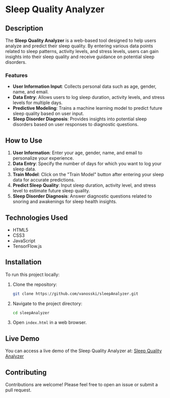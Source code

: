 
# Sleep Quality Analyzer

## Description

The **Sleep Quality Analyzer** is a web-based tool designed to help users analyze and predict their sleep quality. By entering various data points related to sleep patterns, activity levels, and stress levels, users can gain insights into their sleep quality and receive guidance on potential sleep disorders.

### Features

- **User Information Input**: Collects personal data such as age, gender, name, and email.
- **Data Entry**: Allows users to log sleep duration, activity levels, and stress levels for multiple days.
- **Predictive Modeling**: Trains a machine learning model to predict future sleep quality based on user input.
- **Sleep Disorder Diagnosis**: Provides insights into potential sleep disorders based on user responses to diagnostic questions.

## How to Use

1. **User Information**: Enter your age, gender, name, and email to personalize your experience.
2. **Data Entry**: Specify the number of days for which you want to log your sleep data.
3. **Train Model**: Click on the "Train Model" button after entering your sleep data for accurate predictions.
4. **Predict Sleep Quality**: Input sleep duration, activity level, and stress level to estimate future sleep quality.
5. **Sleep Disorder Diagnosis**: Answer diagnostic questions related to snoring and awakenings for sleep health insights.

## Technologies Used

- HTML5
- CSS3
- JavaScript
- TensorFlow.js

## Installation

To run this project locally:

1. Clone the repository:
   ```bash
   git clone https://github.com/vanosski/sleepAnalyzer.git
   ```
2. Navigate to the project directory:
   ```bash
   cd sleepAnalyzer
   ```
3. Open `index.html` in a web browser.

## Live Demo

You can access a live demo of the Sleep Quality Analyzer at: [Sleep Quality Analyzer](https://calm-gelato-42a5ea.netlify.app/)

## Contributing

Contributions are welcome! Please feel free to open an issue or submit a pull request.
